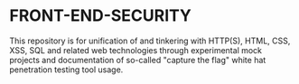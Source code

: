 # FRONT-END-SECURITY
This repository is for unification of and tinkering with HTTP(S), HTML, CSS, XSS, SQL and related web technologies through experimental mock projects and documentation of so-called "capture the flag" white hat penetration testing tool usage.

